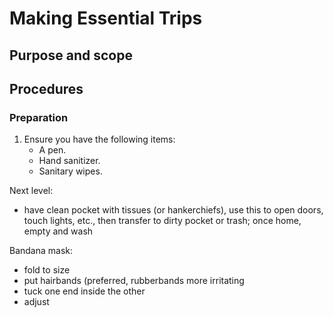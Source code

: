 # Making Essential Trips

## Purpose and scope

## Procedures

### Preparation

1. Ensure you have the following items:
   * A pen.
   * Hand sanitizer.
   * Sanitary wipes.

Next level:
- have clean pocket with tissues (or hankerchiefs), use this to open doors, touch lights, etc., then transfer to dirty pocket or trash; once home, empty and wash

Bandana mask:
- fold to size
- put hairbands (preferred, rubberbands more irritating
- tuck one end inside the other
- adjust
